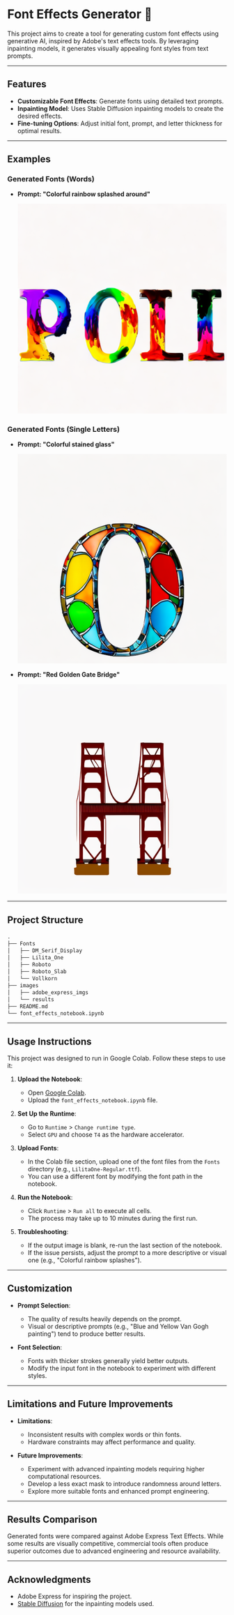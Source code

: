 # Font Effects Generator 🎨

This project aims to create a tool for generating custom font effects using generative AI, inspired by Adobe's text effects tools. By leveraging inpainting models, it generates visually appealing font styles from text prompts.

---

## **Features**
- **Customizable Font Effects**: Generate fonts using detailed text prompts.
- **Inpainting Model**: Uses Stable Diffusion inpainting models to create the desired effects.
- **Fine-tuning Options**: Adjust initial font, prompt, and letter thickness for optimal results.

---

## **Examples**

### Generated Fonts (Words)
- **Prompt: "Colorful rainbow splashed around"**
  
  ![Colorful rainbow splashed around](images/results/Colorful_rainbow_paints_splashed_around%20(3).png)

### Generated Fonts (Single Letters)
- **Prompt: "Colorful stained glass"**
  
  ![Colorful stained glass](images/results/colorful_stained_glass.png)

- **Prompt: "Red Golden Gate Bridge"**
  
  ![Red Golden Gate Bridge](images/results/red_golden_gate_bridge.png)

---

## **Project Structure**
```
.
├── Fonts
│   ├── DM_Serif_Display
│   ├── Lilita_One
│   ├── Roboto
│   ├── Roboto_Slab
│   └── Vollkorn
├── images
│   ├── adobe_express_imgs
│   └── results
├── README.md
└── font_effects_notebook.ipynb
```

---

## **Usage Instructions**
This project was designed to run in Google Colab. Follow these steps to use it:

1. **Upload the Notebook**:
   - Open [Google Colab](https://colab.research.google.com/).
   - Upload the `font_effects_notebook.ipynb` file.

2. **Set Up the Runtime**:
   - Go to `Runtime` > `Change runtime type`.
   - Select `GPU` and choose `T4` as the hardware accelerator.

3. **Upload Fonts**:
   - In the Colab file section, upload one of the font files from the `Fonts` directory (e.g., `LilitaOne-Regular.ttf`).
   - You can use a different font by modifying the font path in the notebook.

4. **Run the Notebook**:
   - Click `Runtime` > `Run all` to execute all cells.
   - The process may take up to 10 minutes during the first run.

5. **Troubleshooting**:
   - If the output image is blank, re-run the last section of the notebook.
   - If the issue persists, adjust the prompt to a more descriptive or visual one (e.g., "Colorful rainbow splashes").

---

## **Customization**
- **Prompt Selection**:
  - The quality of results heavily depends on the prompt.
  - Visual or descriptive prompts (e.g., "Blue and Yellow Van Gogh painting") tend to produce better results.

- **Font Selection**:
  - Fonts with thicker strokes generally yield better outputs.
  - Modify the input font in the notebook to experiment with different styles.

---

## **Limitations and Future Improvements**
- **Limitations**:
  - Inconsistent results with complex words or thin fonts.
  - Hardware constraints may affect performance and quality.

- **Future Improvements**:
  - Experiment with advanced inpainting models requiring higher computational resources.
  - Develop a less exact mask to introduce randomness around letters.
  - Explore more suitable fonts and enhanced prompt engineering.

---

## **Results Comparison**
Generated fonts were compared against Adobe Express Text Effects. While some results are visually competitive, commercial tools often produce superior outcomes due to advanced engineering and resource availability.

---

## **Acknowledgments**
- Adobe Express for inspiring the project.
- [Stable Diffusion](https://stability.ai/) for the inpainting models used.
